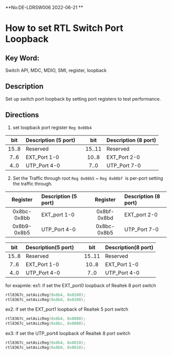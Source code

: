 **No:DE-LDRSW006 2022-06-21 **
# How to set RTL Switch Port Loopback
## Key Word:
Switch API, MDC, MDIO, SMI, register, loopback
## Description
Set up switch port loopback by setting port registers to test performance.
## Directions

1. set loopback port register `Reg 0x08b4`

| bit   | Description (5 port) | | bit   | Description (8 port) |
| :---: | :----------- | -- | :----: | :----------- |
| 15..8 | Reserved     |    | 15..11 | Reserved     |
| 7..6  | EXT_Port 1-0 |    | 10..8  | EXT_Port 2-0 |
| 4..0  | UTP_Port 4-0 |    | 7..0   | UTP_Port 7-0 |

2. Set the Traffic through root
`Reg 0x08b5` ~ `Reg 0x08bf `is per-port setting the traffic through.

| Register    | Description (5 port)| | Register    | Description (8 port) |
| :---------: | :----------- | -- | :---------: | :----------- |
| 0x8bc-0x8bb | EXT_port 1-0 |    | 0x8bf-0x8bd | EXT_port 2-0 |
| 0x8b9-0x8b5 | UTP_Port 4-0 |    | 0x8bc-0x8b5 | UTP_Port 7-0 |

|   bit   | Description(5 port) | |   bit   | Description(8 port)|
| :-----: | :----------- | -- | :-----: | :----------- |
| 15..8   | Reserved     |    | 15..11  | Reserved     |
| 7..6    | EXT_Port 1-0 |    | 10..8   | EXT_Port 1-0 |
| 4..0    | UTP_Port 4-0 |    | 7..0    | UTP_Port 4-0 |

for exapmle:
ex1:
if set the EXT_port0 loopback of Realtek 8 port switch

```cpp
rtl8367c_setAsicReg(0x8b4, 0x0100);
rtl8367c_setAsicReg(0x8bd, 0x0100);
```
ex2:
if set the EXT_port1 loopback of Realtek 5 port switch
```cpp
rtl8367c_setAsicReg(0x8b4, 0x0080);
rtl8367c_setAsicReg(0x8bc, 0x0080);
```
ex3:
if set the UTP_port4 loopback of Realtek 8 port switch
```cpp
rtl8367c_setAsicReg(0x8b4, 0x0010);
rtl8367c_setAsicReg(0x8b9, 0x0010);
```

